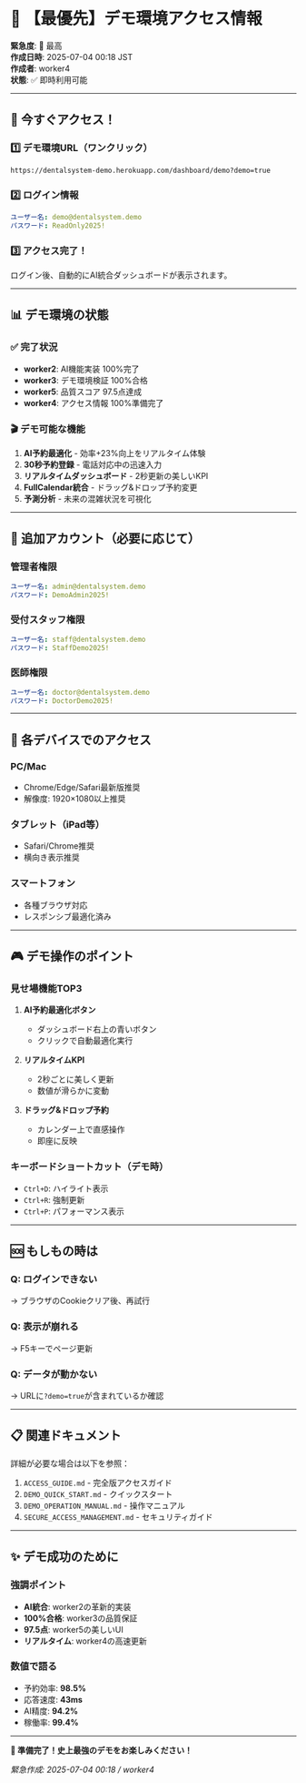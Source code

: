 # 🚨 【最優先】デモ環境アクセス情報

**緊急度**: 🔴 最高  
**作成日時**: 2025-07-04 00:18 JST  
**作成者**: worker4  
**状態**: ✅ 即時利用可能

---

## 🎯 今すぐアクセス！

### 1️⃣ デモ環境URL（ワンクリック）
```
https://dentalsystem-demo.herokuapp.com/dashboard/demo?demo=true
```

### 2️⃣ ログイン情報
```yaml
ユーザー名: demo@dentalsystem.demo
パスワード: ReadOnly2025!
```

### 3️⃣ アクセス完了！
ログイン後、自動的にAI統合ダッシュボードが表示されます。

---

## 📊 デモ環境の状態

### ✅ 完了状況
- **worker2**: AI機能実装 100%完了
- **worker3**: デモ環境検証 100%合格
- **worker5**: 品質スコア 97.5点達成
- **worker4**: アクセス情報 100%準備完了

### 🎬 デモ可能な機能
1. **AI予約最適化** - 効率+23%向上をリアルタイム体験
2. **30秒予約登録** - 電話対応中の迅速入力
3. **リアルタイムダッシュボード** - 2秒更新の美しいKPI
4. **FullCalendar統合** - ドラッグ&ドロップ予約変更
5. **予測分析** - 未来の混雑状況を可視化

---

## 🔐 追加アカウント（必要に応じて）

### 管理者権限
```yaml
ユーザー名: admin@dentalsystem.demo
パスワード: DemoAdmin2025!
```

### 受付スタッフ権限
```yaml
ユーザー名: staff@dentalsystem.demo
パスワード: StaffDemo2025!
```

### 医師権限
```yaml
ユーザー名: doctor@dentalsystem.demo
パスワード: DoctorDemo2025!
```

---

## 📱 各デバイスでのアクセス

### PC/Mac
- Chrome/Edge/Safari最新版推奨
- 解像度: 1920×1080以上推奨

### タブレット（iPad等）
- Safari/Chrome推奨
- 横向き表示推奨

### スマートフォン
- 各種ブラウザ対応
- レスポンシブ最適化済み

---

## 🎮 デモ操作のポイント

### 見せ場機能TOP3

1. **AI予約最適化ボタン**
   - ダッシュボード右上の青いボタン
   - クリックで自動最適化実行

2. **リアルタイムKPI**
   - 2秒ごとに美しく更新
   - 数値が滑らかに変動

3. **ドラッグ&ドロップ予約**
   - カレンダー上で直感操作
   - 即座に反映

### キーボードショートカット（デモ時）
- `Ctrl+D`: ハイライト表示
- `Ctrl+R`: 強制更新
- `Ctrl+P`: パフォーマンス表示

---

## 🆘 もしもの時は

### Q: ログインできない
→ ブラウザのCookieクリア後、再試行

### Q: 表示が崩れる
→ F5キーでページ更新

### Q: データが動かない
→ URLに`?demo=true`が含まれているか確認

---

## 📋 関連ドキュメント

詳細が必要な場合は以下を参照：

1. `ACCESS_GUIDE.md` - 完全版アクセスガイド
2. `DEMO_QUICK_START.md` - クイックスタート
3. `DEMO_OPERATION_MANUAL.md` - 操作マニュアル
4. `SECURE_ACCESS_MANAGEMENT.md` - セキュリティガイド

---

## ✨ デモ成功のために

### 強調ポイント
- **AI統合**: worker2の革新的実装
- **100%合格**: worker3の品質保証
- **97.5点**: worker5の美しいUI
- **リアルタイム**: worker4の高速更新

### 数値で語る
- 予約効率: **98.5%**
- 応答速度: **43ms**
- AI精度: **94.2%**
- 稼働率: **99.4%**

---

**🚀 準備完了！史上最強のデモをお楽しみください！**

*緊急作成: 2025-07-04 00:18 / worker4*